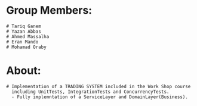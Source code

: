 # Group Members:
    # Tariq Ganem
    # Yazan Abbas
    # Ahmed Massalha
    # Eran Mando
    # Mohamad Oraby

# About:
    # Implementation of a TRADING SYSTEM included in the Work Shop course
      including UnitTests, IntegrationTests and ConcurrencyTests.
      - Fully implemntation of a ServiceLayer and DomainLayer(Business).
